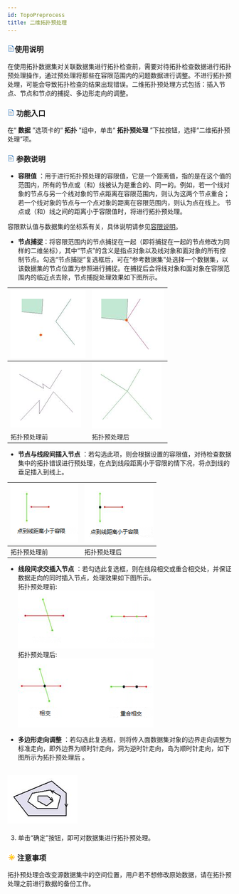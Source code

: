 ```yaml
---
id: TopoPreprocess
title: 二维拓扑预处理  
---  
```

### ![](../../img/read.gif)使用说明




在使用拓扑数据集对关联数据集进行拓扑检查前，需要对待拓扑检查数据进行拓扑预处理操作，通过预处理将那些在容限范围内的问题数据进行调整。不进行拓扑预处理，可能会导致拓扑检查的结果出现错误。二维拓扑预处理方式包括：插入节点、节点和节点的捕捉、多边形走向的调整。



### ![](../../img/read.gif) 功能入口

在“ **数据** ”选项卡的“ **拓扑** ”组中，单击“ **拓扑预处理** ”下拉按钮，选择“二维拓扑预处理”项。


### ![](../../img/read.gif) 参数说明

* **容限值** ：用于进行拓扑预处理的容限值，它是一个距离值，指的是在这个值的范围内，所有的节点或（和）线被认为是重合的、同一的。例如，若一个线对象的节点与另一个线对象的节点距离在容限范围内，则认为这两个节点重合；若一个线对象的节点与一个点对象的距离在容限范围内，则认为点在线上。
节点或（和）线之间的距离小于容限值时，将进行拓扑预处理。



容限默认值与数据集的坐标系有关，具体说明请参见[容限说明](../Tolerance.html)。



* **节点捕捉**：将容限范围内的节点捕捉在一起（即将捕捉在一起的节点修改为同样的二维坐标），其中“节点”的含义是指点对象以及线对象和面对象的所有控制节点。勾选“节点捕捉”复选框后，可在“参考数据集”处选择一个数据集，以该数据集的节点位置为参照进行捕捉。在捕捉后会将线对象和面对象在容限范围内的临近点去除，节点捕捉处理效果如下图所示。  

![](img/TopoPreprocess1.png) | ![](img/TopoPreprocess2.png)  
---|---  
![](img/TopoPreprocess3.png) | ![](img/TopoPreprocess4.png)  
拓扑预处理前 | 拓扑预处理后    

* **节点与线段间插入节点** ：若勾选此项，则会根据设置的容限值，对待检查数据集中的拓扑错误进行预处理，在点到线段距离小于容限的情下况，将点到线的垂足插入到线上。   

![](img/TopoPreprocess5.png) | ![](img/TopoPreprocess6.png)  
---|---  
拓扑预处理前 | 拓扑预处理后    

* **线段间求交插入节点** ：若勾选此复选框，则在线段相交或重合相交处，并保证数据走向的同时插入节点，处理效果如下图所示。  
拓扑预处理前:  
![](img/TopoPreprocess7.png)     
拓扑预处理后:   
![](img/TopoPreprocess8.png)    



* **多边形走向调整**
：若勾选此复选框，则将传入面数据集对象的边界走向调整为标准走向，即外边界为顺时针走向，洞为逆时针走向，岛为顺时针走向，如下图所示为拓扑预处理后 。  

![](img/TopoPreprocess9.png)  
---  
 
3. 单击“确定”按钮，即可对数据集进行拓扑预处理。





### ![](../../img/note.png)注意事项



拓扑预处理会改变源数据集中的空间位置，用户若不想修改原始数据，请在拓扑预处理之前进行数据的备份工作。
